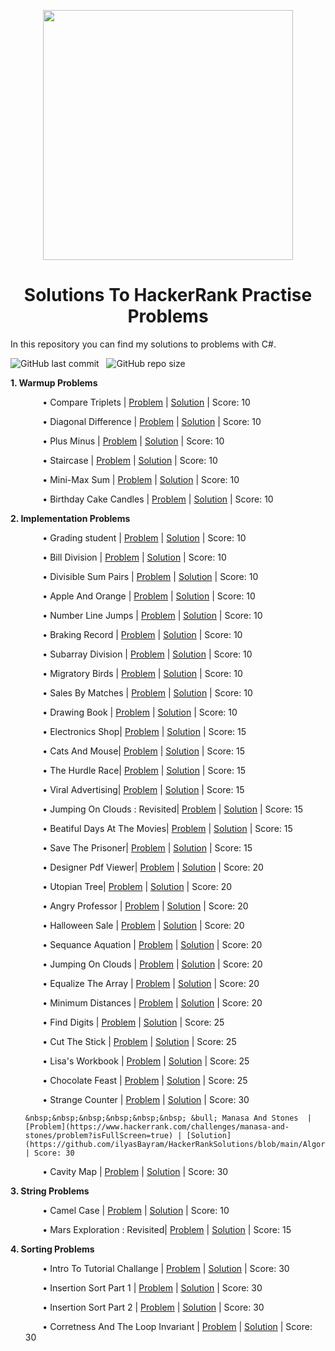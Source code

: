 <p align="center">
  <img width="400" src="https://user-images.githubusercontent.com/101389320/170739639-56d1ab2b-0f90-4184-ba94-68e55cea66d3.png">
</p>

<h1 align="center">Solutions To HackerRank Practise Problems</h1>

In this repository you can find my solutions to problems with C#.

<img alt="GitHub last commit" src="https://img.shields.io/github/last-commit/ilyasBayram/HackerRankSolutions"> &nbsp; <img alt="GitHub repo size" src="https://img.shields.io/github/repo-size/ilyasBayram/HackerRankSolutions">
          
<strong>1. Warmup Problems</strong>

<ul>
  
   &nbsp;&nbsp;&nbsp;&nbsp;&nbsp;&nbsp; &bull; Compare Triplets | [Problem](https://www.hackerrank.com/challenges/simple-array-sum/problem?isFullScreen=true) | [Solution](https://github.com/ilyasBayram/HackerRankPractise/blob/main/Algorithms/Warmups/SimpleArraySum.cs) | Score: 10
  
   &nbsp;&nbsp;&nbsp;&nbsp;&nbsp;&nbsp; &bull; Diagonal Difference | [Problem](https://www.hackerrank.com/challenges/diagonal-difference/problem?isFullScreen=true) | [Solution](https://github.com/ilyasBayram/HackerRankPractise/blob/main/Algorithms/Warmups/Diagonaldifference.cs) | Score: 10
          
   &nbsp;&nbsp;&nbsp;&nbsp;&nbsp;&nbsp; &bull; Plus Minus | [Problem](https://www.hackerrank.com/challenges/plus-minus/problem?isFullScreen=true) | [Solution](https://github.com/ilyasBayram/HackerRankPractise/blob/main/Algorithms/Warmups/PlusMinus.cs) | Score: 10
          
   &nbsp;&nbsp;&nbsp;&nbsp;&nbsp;&nbsp; &bull; Staircase | [Problem](https://www.hackerrank.com/challenges/staircase/problem?isFullScreen=true) | [Solution](https://github.com/ilyasBayram/HackerRankPractise/blob/main/Algorithms/Warmups/Staircase.cs) | Score: 10
          
   &nbsp;&nbsp;&nbsp;&nbsp;&nbsp;&nbsp; &bull; Mini-Max Sum | [Problem](https://www.hackerrank.com/challenges/mini-max-sum/problem?isFullScreen=true) | [Solution](https://github.com/ilyasBayram/HackerRankPractise/blob/main/Algorithms/Warmups/MinMaxSum.cs) | Score: 10
          
   &nbsp;&nbsp;&nbsp;&nbsp;&nbsp;&nbsp; &bull; Birthday Cake Candles | [Problem](https://www.hackerrank.com/challenges/birthday-cake-candles/problem?isFullScreen=true) | [Solution](https://github.com/ilyasBayram/HackerRankPractise/blob/main/Algorithms/Warmups/BirthdayCakeCandles.cs) | Score: 10
  
  </ul>
 
 <strong>2. Implementation Problems</strong>

  <ul>
  
   &nbsp;&nbsp;&nbsp;&nbsp;&nbsp;&nbsp; &bull; Grading student | [Problem](https://www.hackerrank.com/challenges/grading/problem?isFullScreen=true) | [Solution](https://github.com/ilyasBayram/HackerRankSolutions/blob/main/Algorithms/Implementations/GradingStudents.cs) | Score: 10  
  
   &nbsp;&nbsp;&nbsp;&nbsp;&nbsp;&nbsp; &bull; Bill Division | [Problem](https://www.hackerrank.com/challenges/bon-appetit/problem?isFullScreen=true) | [Solution](https://github.com/ilyasBayram/HackerRankSolutions/blob/main/Algorithms/Implementations/BillDivision.cs) | Score: 10  
  
  &nbsp;&nbsp;&nbsp;&nbsp;&nbsp;&nbsp; &bull; Divisible Sum Pairs | [Problem](https://www.hackerrank.com/challenges/divisible-sum-pairs/problem?isFullScreen=false) | [Solution](https://github.com/ilyasBayram/HackerRankSolutions/blob/main/Algorithms/Implementations/DivisibleSumPairs.cs) | Score: 10  
   
   &nbsp;&nbsp;&nbsp;&nbsp;&nbsp;&nbsp; &bull; Apple And Orange | [Problem](https://www.hackerrank.com/challenges/apple-and-orange/problem?isFullScreen=true) | [Solution](https://github.com/ilyasBayram/HackerRankSolutions/blob/main/Algorithms/Implementations/AppleAndOrange.cs) | Score: 10 
 
   &nbsp;&nbsp;&nbsp;&nbsp;&nbsp;&nbsp; &bull; Number Line Jumps | [Problem](https://www.hackerrank.com/challenges/kangaroo/problem?isFullScreen=true) | [Solution](https://github.com/ilyasBayram/HackerRankSolutions/blob/main/Algorithms/Implementations/NumberLineJumps.cs) | Score: 10

  &nbsp;&nbsp;&nbsp;&nbsp;&nbsp;&nbsp; &bull; Braking Record | [Problem](https://www.hackerrank.com/challenges/breaking-best-and-worst-records/problem?isFullScreen=true)  | [Solution](https://github.com/ilyasBayram/HackerRankSolutions/blob/main/Algorithms/Implementations/BrakingRecord.cs) | Score: 10 
  
   &nbsp;&nbsp;&nbsp;&nbsp;&nbsp;&nbsp; &bull; Subarray Division | [Problem](https://www.hackerrank.com/challenges/the-birthday-bar/problem?isFullScreen=true) | [Solution](https://github.com/ilyasBayram/HackerRankSolutions/blob/main/Algorithms/Implementations/SubarrayDivision.cs) | Score: 10
   
   &nbsp;&nbsp;&nbsp;&nbsp;&nbsp;&nbsp; &bull; Migratory Birds | [Problem](https://www.hackerrank.com/challenges/migratory-birds/problem?isFullScreen=true) | [Solution](https://github.com/ilyasBayram/HackerRankSolutions/blob/main/Algorithms/Implementations/MigratoryBirds.cs) | Score: 10
   
   &nbsp;&nbsp;&nbsp;&nbsp;&nbsp;&nbsp; &bull; Sales By Matches | [Problem](https://www.hackerrank.com/challenges/sock-merchant/problem?isFullScreen=true) | [Solution](https://github.com/ilyasBayram/HackerRankSolutions/blob/main/Algorithms/Implementations/SalesByMatches.cs) | Score: 10
   
   &nbsp;&nbsp;&nbsp;&nbsp;&nbsp;&nbsp; &bull; Drawing Book | [Problem](https://www.hackerrank.com/challenges/drawing-book/problem?isFullScreen=true) | [Solution](https://github.com/ilyasBayram/HackerRankSolutions/blob/main/Algorithms/Implementations/DrawingBook.cs) | Score: 10
   
   &nbsp;&nbsp;&nbsp;&nbsp;&nbsp;&nbsp; &bull; Electronics Shop| [Problem](https://www.hackerrank.com/challenges/electronics-shop/problem?isFullScreen=true) | [Solution](https://github.com/ilyasBayram/HackerRankSolutions/blob/main/Algorithms/Implementations/ElectronicsShop.cs) | Score: 15
   
   &nbsp;&nbsp;&nbsp;&nbsp;&nbsp;&nbsp; &bull; Cats And Mouse| [Problem](https://www.hackerrank.com/challenges/cats-and-a-mouse/problem?isFullScreen=true) | [Solution](https://github.com/ilyasBayram/HackerRankSolutions/blob/main/Algorithms/Implementations/CatsAndMouse.cs) | Score: 15
   
   &nbsp;&nbsp;&nbsp;&nbsp;&nbsp;&nbsp; &bull; The Hurdle Race| [Problem](https://www.hackerrank.com/challenges/the-hurdle-race/problem?isFullScreen=true) | [Solution](https://github.com/ilyasBayram/HackerRankSolutions/blob/main/Algorithms/Implementations/TheHurdleRace.cs) | Score: 15
   
   &nbsp;&nbsp;&nbsp;&nbsp;&nbsp;&nbsp; &bull; Viral Advertising| [Problem](https://www.hackerrank.com/challenges/strange-advertising/problem?isFullScreen=true) | [Solution](https://github.com/ilyasBayram/HackerRankSolutions/blob/main/Algorithms/Implementations/ViralAdvertising.cs) | Score: 15
   
   &nbsp;&nbsp;&nbsp;&nbsp;&nbsp;&nbsp; &bull; Jumping On Clouds : Revisited| [Problem](https://www.hackerrank.com/challenges/jumping-on-the-clouds-revisited/problem) | [Solution](https://github.com/ilyasBayram/HackerRankSolutions/blob/main/Algorithms/Implementations/JumpingOnClouds.cs) | Score: 15
   
   &nbsp;&nbsp;&nbsp;&nbsp;&nbsp;&nbsp; &bull; Beatiful Days At The Movies| [Problem](https://www.hackerrank.com/challenges/beautiful-days-at-the-movies/problem?isFullScreen=true) | [Solution](https://github.com/ilyasBayram/HackerRankSolutions/blob/main/Algorithms/Implementations/BeatifulDaysAtTheMovies.cs) | Score: 15
  
   &nbsp;&nbsp;&nbsp;&nbsp;&nbsp;&nbsp; &bull; Save The Prisoner| [Problem](https://www.hackerrank.com/challenges/save-the-prisoner/problem?isFullScreen=true) | [Solution](https://github.com/ilyasBayram/HackerRankSolutions/blob/main/Algorithms/Implementations/SaveThePrisoner.cs) | Score: 15


  &nbsp;&nbsp;&nbsp;&nbsp;&nbsp;&nbsp; &bull; Designer Pdf Viewer| [Problem](https://www.hackerrank.com/challenges/designer-pdf-viewer/problem?isFullScreen=true) | [Solution](https://github.com/ilyasBayram/HackerRankSolutions/blob/main/Algorithms/Implementations/DesignerPdfViewer.cs) | Score: 20
   
   &nbsp;&nbsp;&nbsp;&nbsp;&nbsp;&nbsp; &bull; Utopian Tree| [Problem](https://www.hackerrank.com/challenges/utopian-tree/problem?isFullScreen=true) | [Solution](https://github.com/ilyasBayram/HackerRankSolutions/blob/main/Algorithms/Implementations/UtopianTree.cs) | Score: 20
   
 &nbsp;&nbsp;&nbsp;&nbsp;&nbsp;&nbsp; &bull; Angry Professor | [Problem](https://www.hackerrank.com/challenges/angry-professor/problem?isFullScreen=true) | [Solution](https://github.com/ilyasBayram/HackerRankSolutions/blob/main/Algorithms/Implementations/Angry%20Professor.cs) | Score: 20 
 
  &nbsp;&nbsp;&nbsp;&nbsp;&nbsp;&nbsp; &bull; Halloween Sale | [Problem](https://www.hackerrank.com/challenges/halloween-sale/problem?isFullScreen=true) | [Solution](https://github.com/ilyasBayram/HackerRankSolutions/blob/main/Algorithms/Implementations/HalloweenSale.cs) | Score: 20
  
  &nbsp;&nbsp;&nbsp;&nbsp;&nbsp;&nbsp; &bull; Sequance Aquation | [Problem](https://www.hackerrank.com/challenges/permutation-equation/problem?isFullScreen=true) | [Solution](https://github.com/ilyasBayram/HackerRankSolutions/blob/main/Algorithms/Implementations/SequenceEquation.cs) | Score: 20
  
  &nbsp;&nbsp;&nbsp;&nbsp;&nbsp;&nbsp; &bull; Jumping On Clouds | [Problem](https://www.hackerrank.com/challenges/jumping-on-the-clouds/problem) | [Solution](https://github.com/ilyasBayram/HackerRankSolutions/blob/main/Algorithms/Implementations/JumpingOnTheClouds.cs) | Score: 20
  
  &nbsp;&nbsp;&nbsp;&nbsp;&nbsp;&nbsp; &bull; Equalize The Array | [Problem](https://www.hackerrank.com/challenges/equality-in-a-array/problem?isFullScreen=true) | [Solution](https://github.com/ilyasBayram/HackerRankSolutions/blob/main/Algorithms/Implementations/EquelizeTheArray.cs) | Score: 20
  
   &nbsp;&nbsp;&nbsp;&nbsp;&nbsp;&nbsp; &bull; Minimum Distances | [Problem](https://www.hackerrank.com/challenges/minimum-distances/problem?isFullScreen=true) | [Solution](https://github.com/ilyasBayram/HackerRankSolutions/blob/main/Algorithms/Implementations/MinimumDistances.cs) | Score: 20
  
   &nbsp;&nbsp;&nbsp;&nbsp;&nbsp;&nbsp; &bull; Find Digits | [Problem](https://www.hackerrank.com/challenges/find-digits/problem) | [Solution](https://github.com/ilyasBayram/HackerRankSolutions/blob/main/Algorithms/Implementations/FindDigits.cs) | Score: 25
  
   &nbsp;&nbsp;&nbsp;&nbsp;&nbsp;&nbsp; &bull; Cut The Stick | [Problem](https://www.hackerrank.com/challenges/cut-the-sticks/problem?isFullScreen=true) | [Solution](https://github.com/ilyasBayram/HackerRankSolutions/blob/main/Algorithms/Implementations/CutTheStick.cs) | Score: 25
  
  &nbsp;&nbsp;&nbsp;&nbsp;&nbsp;&nbsp; &bull; Lisa's Workbook | [Problem](https://www.hackerrank.com/challenges/lisa-workbook/problem) | [Solution](https://github.com/ilyasBayram/HackerRankSolutions/blob/main/Algorithms/Implementations/Lisa'sWorkBook.cs) | Score: 25
  
  &nbsp;&nbsp;&nbsp;&nbsp;&nbsp;&nbsp; &bull; Chocolate Feast | [Problem](https://www.hackerrank.com/challenges/chocolate-feast/problem?isFullScreen=true) | [Solution](https://github.com/ilyasBayram/HackerRankSolutions/blob/main/Algorithms/Implementations/ChocolateFeast.cs) | Score: 25
  
   &nbsp;&nbsp;&nbsp;&nbsp;&nbsp;&nbsp; &bull; Strange Counter | [Problem](https://www.hackerrank.com/challenges/strange-code/problem) | [Solution](https://github.com/ilyasBayram/HackerRankSolutions/blob/main/Algorithms/Implementations/StrangeCounter.cs) | Score: 30
   
    &nbsp;&nbsp;&nbsp;&nbsp;&nbsp;&nbsp; &bull; Manasa And Stones  | [Problem](https://www.hackerrank.com/challenges/manasa-and-stones/problem?isFullScreen=true) | [Solution](https://github.com/ilyasBayram/HackerRankSolutions/blob/main/Algorithms/Implementations/ManasaAndStones.cs) | Score: 30
  
  
   &nbsp;&nbsp;&nbsp;&nbsp;&nbsp;&nbsp; &bull; Cavity Map | [Problem](https://www.hackerrank.com/challenges/cavity-map/problem) | [Solution]() | Score: 30
  
  
 
 </ul>
   
<strong>3. String Problems</strong>

 <ul>
  
   &nbsp;&nbsp;&nbsp;&nbsp;&nbsp;&nbsp; &bull; Camel Case | [Problem](https://www.hackerrank.com/challenges/camelcase/problem?isFullScreen=true) | [Solution](https://github.com/ilyasBayram/HackerRankSolutions/blob/main/Algorithms/String/camelCase.cs) | Score: 10
  
   &nbsp;&nbsp;&nbsp;&nbsp;&nbsp;&nbsp; &bull; Mars Exploration : Revisited| [Problem](https://www.hackerrank.com/challenges/mars-exploration/problem) | [Solution](https://github.com/ilyasBayram/HackerRankSolutions/blob/main/Algorithms/String/marsExploration.cs) | Score: 15
  
 </ul>
 
 
<strong>4. Sorting Problems</strong>

 <ul>
  
   &nbsp;&nbsp;&nbsp;&nbsp;&nbsp;&nbsp; &bull; Intro To Tutorial Challange | [Problem](https://www.hackerrank.com/challenges/tutorial-intro/problem?isFullScreen=true) | [Solution](https://github.com/ilyasBayram/HackerRankSolutions/blob/main/Algorithms/Sorting/IntroToTutorialChallange.cs) | Score: 30
  
   &nbsp;&nbsp;&nbsp;&nbsp;&nbsp;&nbsp; &bull; Insertion Sort Part 1  | [Problem](https://www.hackerrank.com/challenges/insertionsort1/copy-from/276120112) | [Solution](https://github.com/ilyasBayram/HackerRankSolutions/blob/main/Algorithms/Sorting/InsertionPart1.cs) | Score: 30
  
   &nbsp;&nbsp;&nbsp;&nbsp;&nbsp;&nbsp; &bull; Insertion Sort Part 2  | [Problem](https://www.hackerrank.com/challenges/insertionsort2/problem?isFullScreen=false) | [Solution](https://github.com/ilyasBayram/HackerRankSolutions/blob/main/Algorithms/Sorting/InsertionSortPart2.cs) | Score: 30
  
   &nbsp;&nbsp;&nbsp;&nbsp;&nbsp;&nbsp; &bull; Corretness And The Loop Invariant  | [Problem](https://www.hackerrank.com/challenges/correctness-invariant/problem?isFullScreen=true) | [Solution](https://github.com/ilyasBayram/HackerRankSolutions/blob/main/Algorithms/Sorting/CorrectnessAndTheLoopInvariant.cs) | Score: 30
   
  
  
 </ul>
 

